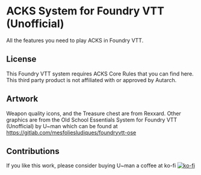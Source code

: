 # ACKS System for Foundry VTT (Unofficial)
All the features you need to play ACKS in Foundry VTT.

## License
This Foundry VTT system requires ACKS Core Rules that you can find here.\
This third party product is not affiliated with or approved by Autarch.

## Artwork
Weapon quality icons, and the Treasure chest are from Rexxard. Other graphics are from the Old School Essentials System for Foundry VTT (Unofficial) by U~man which can be found at https://gitlab.com/mesfoliesludiques/foundryvtt-ose

## Contributions
If you like this work, please consider buying U~man a coffee at ko-fi
[![ko-fi](https://www.ko-fi.com/img/githubbutton_sm.svg)](https://ko-fi.com/H2H21WMKA)